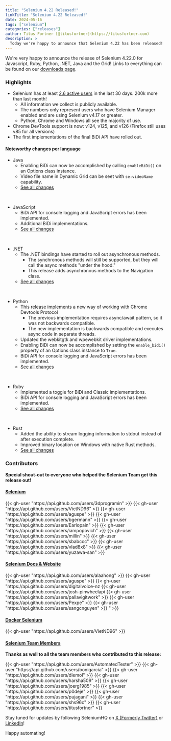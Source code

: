 ```yaml
---
title: "Selenium 4.22 Released!"
linkTitle: "Selenium 4.22 Released!"
date: 2024-05-16
tags: ["selenium"]
categories: ["releases"]
author: Titus Fortner [@titusfortner](https://titusfortner.com)
description: >
  Today we're happy to announce that Selenium 4.22 has been released!
---
```


We're very happy to announce the release of Selenium 4.22.0 for 
Javascript, Ruby, Python, .NET, Java and the Grid!
Links to everything can be found on our [downloads page][downloads].

### Highlights

  * Selenium has at least [2.6 active users](https://plausible.io/manager.selenium.dev) in the last 30 days. 200k more than last month!
    * All information we collect is publicly available.
    * The numbers only represent users who have Selenium Manager enabled and are using Selenium v4.17 or greater.
    * Python, Chrome and Windows all see the majority of use.
* Chrome DevTools support is now: v124, v125, and v126 (Firefox still uses v85 for all versions)
* The first implementations of the final BiDi API have rolled out.

#### Noteworthy changes per language

  * Java 
    * Enabling BiDi can now be accomplished by calling `enableBiDi()` on an Options class instance.
    * Video file name in Dynamic Grid can be seet with `se:videoName` capability.
    * [See all changes](https://github.com/SeleniumHQ/selenium/blob/trunk/java/CHANGELOG)

  <br>
  
  * JavaScript
    * BiDi API for console logging and JavaScript errors has been implemented. 
    * Additional BiDi implementations.
    * [See all changes](https://github.com/SeleniumHQ/selenium/blob/trunk/javascript/node/selenium-webdriver/CHANGES.md)
  
  <br>
  
  * .NET
    * The .NET bindings have started to roll out asynchronous methods.
      * The synchronous methods will still be supported, but they will call the async methods "under the hood."
      * This release adds asynchronous methods to the Navigation class.
    * [See all changes](https://github.com/SeleniumHQ/selenium/blob/trunk/dotnet/CHANGELOG)

  <br>
  
  * Python
    * This release implements a new way of working with Chrome Devtools Protocol
      * The previous implementation requires async/await pattern, so it was not backwards compatible.
      * The new implementation is backwards compatible and executes async code in separate threads.
    * Updated the webkitgtk and wpewebkit driver implementations.
    * Enabling BiDi can now be accomplished by setting the `enable_bidi()` property of an Options class instance to `True`.
    * BiDi API for console logging and JavaScript errors has been implemented.
    * [See all changes](https://github.com/SeleniumHQ/selenium/blob/trunk/py/CHANGES)

  <br>
  
  * Ruby
    * Implemented a toggle for BiDi and Classic implementations.
    * BiDi API for console logging and JavaScript errors has been implemented.
    * [See all changes](https://github.com/SeleniumHQ/selenium/blob/trunk/rb/CHANGES)


  <br>

  * Rust
    * Added the ability to stream logging information to stdout instead of after execution complete.
    * Improved binary location on Windows with native Rust methods.
    * [See all changes](https://github.com/SeleniumHQ/selenium/blob/trunk/rust/CHANGELOG.md)

### Contributors

**Special shout-out to everyone who helped the Selenium Team get this release out!**

#### [Selenium](https://github.com/SeleniumHQ/selenium)

<div class="d-flex justify-content-center">
  <div class="col-11 p-4 bg-transparent">
    <div class="row justify-content-center">
{{< gh-user "https://api.github.com/users/3dprogramin" >}}
{{< gh-user "https://api.github.com/users/VietND96" >}}
{{< gh-user "https://api.github.com/users/aguspe" >}}
{{< gh-user "https://api.github.com/users/bgermann" >}}
{{< gh-user "https://api.github.com/users/Earlopain" >}}
{{< gh-user "https://api.github.com/users/iampopovich" >}}
{{< gh-user "https://api.github.com/users/millin" >}}
{{< gh-user "https://api.github.com/users/sbabcoc" >}}
{{< gh-user "https://api.github.com/users/vlad8x8" >}}
{{< gh-user "https://api.github.com/users/yuzawa-san" >}}
    </div>
  </div>
</div>


#### [Selenium Docs & Website](https://github.com/SeleniumHQ/seleniumhq.github.io)

<div class="row justify-content-center">
  <div class="col-11 p-4 bg-transparent">
    <div class="row justify-content-center">
{{< gh-user "https://api.github.com/users/alaahong" >}}
{{< gh-user "https://api.github.com/users/aguspe" >}}
{{< gh-user "https://api.github.com/users/digitalvoice-nz
{{< gh-user "https://api.github.com/users/josh-pinwheelapi
{{< gh-user "https://api.github.com/users/pallavigitwork" >}}
{{< gh-user "https://api.github.com/users/Pexpe" >}}
{{< gh-user "https://api.github.com/users/sangcnguyen" >}}
" >}}
    </div>
  </div>
</div>

#### [Docker Selenium](https://github.com/SeleniumHQ/docker-selenium)

<div class="row justify-content-center">
  <div class="col-11 p-4 bg-transparent">
    <div class="row justify-content-center">
{{< gh-user "https://api.github.com/users/VietND96" >}}
    </div>
  </div>
</div>

#### [Selenium Team Members][team]

**Thanks as well to all the team members who contributed to this release:**

<div class="row justify-content-center">
  <div class="col-11 p-4 bg-transparent">
    <div class="row justify-content-center">
{{< gh-user "https://api.github.com/users/AutomatedTester" >}}
{{< gh-user "https://api.github.com/users/bonigarcia" >}}
{{< gh-user "https://api.github.com/users/diemol" >}}
{{< gh-user "https://api.github.com/users/harsha509" >}}
{{< gh-user "https://api.github.com/users/joerg1985" >}}
{{< gh-user "https://api.github.com/users/p0deje" >}}
{{< gh-user "https://api.github.com/users/pujagani" >}}
{{< gh-user "https://api.github.com/users/shs96c" >}}
{{< gh-user "https://api.github.com/users/titusfortner" >}}
    </div>
  </div>
</div>

Stay tuned for updates by following SeleniumHQ on [X (Formerly Twitter)](https://twitter.com/seleniumhq) or [LinkedIn](https://www.linkedin.com/company/selenium/)!

Happy automating!

[downloads]: /downloads
[bindings]: /downloads#bindings
[team]: /project/structure
[BiDi]: https://github.com/w3c/webdriver-bidi
